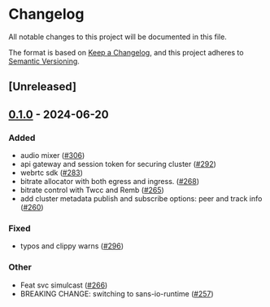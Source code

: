 # Changelog
All notable changes to this project will be documented in this file.

The format is based on [Keep a Changelog](https://keepachangelog.com/en/1.0.0/),
and this project adheres to [Semantic Versioning](https://semver.org/spec/v2.0.0.html).

## [Unreleased]

## [0.1.0](https://github.com/luongngocminh/decentralized-media-server/releases/tag/transport-webrtc-v0.1.0) - 2024-06-20

### Added
- audio mixer ([#306](https://github.com/luongngocminh/decentralized-media-server/pull/306))
- api gateway and session token for securing cluster ([#292](https://github.com/luongngocminh/decentralized-media-server/pull/292))
- webrtc sdk ([#283](https://github.com/luongngocminh/decentralized-media-server/pull/283))
- bitrate allocator with both egress and ingress. ([#268](https://github.com/luongngocminh/decentralized-media-server/pull/268))
- bitrate control with Twcc and Remb ([#265](https://github.com/luongngocminh/decentralized-media-server/pull/265))
- add cluster metadata publish and subscribe options: peer and track info ([#260](https://github.com/luongngocminh/decentralized-media-server/pull/260))

### Fixed
- typos and clippy warns ([#296](https://github.com/luongngocminh/decentralized-media-server/pull/296))

### Other
- Feat svc simulcast ([#266](https://github.com/luongngocminh/decentralized-media-server/pull/266))
- BREAKING CHANGE: switching to sans-io-runtime ([#257](https://github.com/luongngocminh/decentralized-media-server/pull/257))
